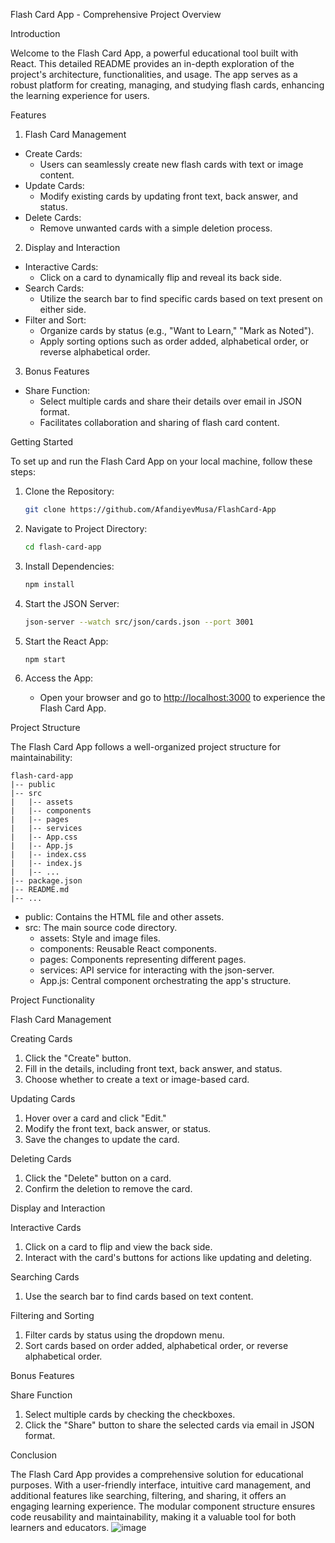 Flash Card App - Comprehensive Project Overview

Introduction

Welcome to the Flash Card App, a powerful educational tool built with React. This detailed README provides an in-depth exploration of the project's architecture, functionalities, and usage. The app serves as a robust platform for creating, managing, and studying flash cards, enhancing the learning experience for users.

Features

1. Flash Card Management

- Create Cards:
  - Users can seamlessly create new flash cards with text or image content.
- Update Cards:
  - Modify existing cards by updating front text, back answer, and status.
- Delete Cards:
  - Remove unwanted cards with a simple deletion process.

2. Display and Interaction

- Interactive Cards:
  - Click on a card to dynamically flip and reveal its back side.
- Search Cards:
  - Utilize the search bar to find specific cards based on text present on either side.
- Filter and Sort:
  - Organize cards by status (e.g., "Want to Learn," "Mark as Noted").
  - Apply sorting options such as order added, alphabetical order, or reverse alphabetical order.

3. Bonus Features

- Share Function:
  - Select multiple cards and share their details over email in JSON format.
  - Facilitates collaboration and sharing of flash card content.

Getting Started

To set up and run the Flash Card App on your local machine, follow these steps:

1. Clone the Repository:
   ```bash
   git clone https://github.com/AfandiyevMusa/FlashCard-App 
   ```

2. Navigate to Project Directory:
   ```bash
   cd flash-card-app
   ```

3. Install Dependencies:
   ```bash
   npm install
   ```

4. Start the JSON Server:
   ```bash
   json-server --watch src/json/cards.json --port 3001
   ```

5. Start the React App:
   ```bash
   npm start
   ```

6. Access the App:
   - Open your browser and go to [http://localhost:3000](http://localhost:3000) to experience the Flash Card App.

Project Structure

The Flash Card App follows a well-organized project structure for maintainability:

```plaintext
flash-card-app
|-- public
|-- src
|   |-- assets
|   |-- components
|   |-- pages
|   |-- services
|   |-- App.css
|   |-- App.js
|   |-- index.css
|   |-- index.js
|   |-- ...
|-- package.json
|-- README.md
|-- ...
```

- public: Contains the HTML file and other assets.
- src: The main source code directory.
  - assets: Style and image files.
  - components: Reusable React components.
  - pages: Components representing different pages.
  - services: API service for interacting with the json-server.
  - App.js: Central component orchestrating the app's structure.

Project Functionality

Flash Card Management

Creating Cards

1. Click the "Create" button.
2. Fill in the details, including front text, back answer, and status.
3. Choose whether to create a text or image-based card.

Updating Cards

1. Hover over a card and click "Edit."
2. Modify the front text, back answer, or status.
3. Save the changes to update the card.

Deleting Cards

1. Click the "Delete" button on a card.
2. Confirm the deletion to remove the card.

Display and Interaction

Interactive Cards

1. Click on a card to flip and view the back side.
2. Interact with the card's buttons for actions like updating and deleting.

Searching Cards

1. Use the search bar to find cards based on text content.

Filtering and Sorting

1. Filter cards by status using the dropdown menu.
2. Sort cards based on order added, alphabetical order, or reverse alphabetical order.

Bonus Features

Share Function

1. Select multiple cards by checking the checkboxes.
2. Click the "Share" button to share the selected cards via email in JSON format.

Conclusion

The Flash Card App provides a comprehensive solution for educational purposes. With a user-friendly interface, intuitive card management, and additional features like searching, filtering, and sharing, it offers an engaging learning experience. The modular component structure ensures code reusability and maintainability, making it a valuable tool for both learners and educators.
![image](https://github.com/AfandiyevMusa/FlashCard-App/assets/113282393/2b5b9e94-eb08-4c97-b8d8-b37d7cbf58cb)
